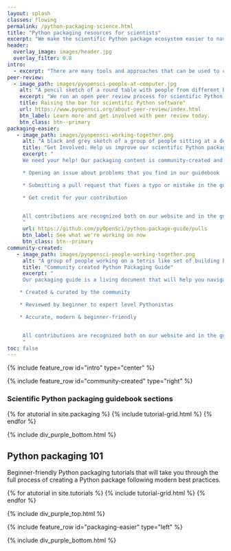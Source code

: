```yaml
---
layout: splash
classes: flowing
permalink: /python-packaging-science.html
title: "Python packaging resources for scientists"
excerpt: "We make the scientific Python package ecosystem easier to navigate through peer review and packaging resources."
header:
  overlay_image: images/header.jpg
  overlay_filter: 0.8
intro:
  - excerpt: "There are many tools and approaches that can be used to create a Python package. We build resources that help you both understand the tool ecosystem and also learn how to create a Python package using modern best practices."
peer-review:
  - image_path: images/pyopensci-people-at-computer.jpg
    alt: "A pencil sketch of a round table with people from different backgrounds sitting around it, working on laptops and also writing together."
    excerpt: "We run an open peer review process for scientific Python software. Peer review helps maintainers improve the quality, usability and long-term maintainability of scientific software."
    title: Raising the bar for scientific Python software"
    url: https://www.pyopensci.org/about-peer-review/index.html
    btn_label: Learn more and get involved with peer review today.
    btn_class: btn--primary
packaging-easier:
   - image_path: images/pyopensci-working-together.png
     alt: "A black and grey sketch of a group of people sitting at a desk in front of a monitor smiling."
     title: "Get Involved: Help us improve our scientific Python packaging resources"
     excerpt: "
     We need your help! Our packaging content is community-created and reviewed through an open review process on GitHub. The more feedback that we get, the more useful our resources are to the community. Get involved by:

     * Opening an issue about problems that you find in our guidebook

     * Submitting a pull request that fixes a typo or mistake in the guide.

     * Get credit for your contribution


     All contributions are recognized both on our website and in the guidebook's citation.
     "
     url: https://github.com/pyOpenSci/python-package-guide/pulls
     btn_label: See what we're working on now
     btn_class: btn--primary
community-created:
   - image_path: images/pyopensci-people-working-together.png
     alt: "A group of people working on a tetris like set of building blocks, trying to stack the blocks together. "
     title: "Community created Python Packaging Guide"
     excerpt: "
     Our packaging guide is a living document that will help you navigate the Python packaging ecosystem and also learn about modern Python packaging best practices.

    * Created & curated by the community

    * Reviewed by beginner to expert level Pythonistas

    * Accurate, modern & beginner-friendly


     All contributions are recognized both on our website and in the guidebook's citation.
     "
toc: false
---
```


{% include feature_row id="intro" type="center" %}

<div class="pyos-section purple">
<div class="content" markdown="1">

{% include feature_row id="community-created" type="right" %}

### Scientific Python packaging guidebook sections

<div class="tutorial__container">
{% for atutorial in site.packaging %}
  {% include tutorial-grid.html  %}
{% endfor %}
</div>

<div class="clearfix"></div>

</div>
</div>

{% include div_purple_bottom.html  %}

<div class="pyos-section">
<div class="content" markdown="1">

## Python packaging 101

Beginner-friendly Python packaging tutorials that will take you through
the full process of creating a Python package following modern best
practices.

<div class="tutorial__container">
{% for atutorial in site.tutorials %}
  {% include tutorial-grid.html  %}
{% endfor %}
</div>

<div class="clearfix"></div>



</div>
</div>

{% include div_purple_top.html  %}

<div class="pyos-section purple" markdown="1">
<div class="content" markdown="1">
{% include feature_row id="packaging-easier" type="left" %}

</div>
</div>


{% include div_purple_bottom.html  %}
